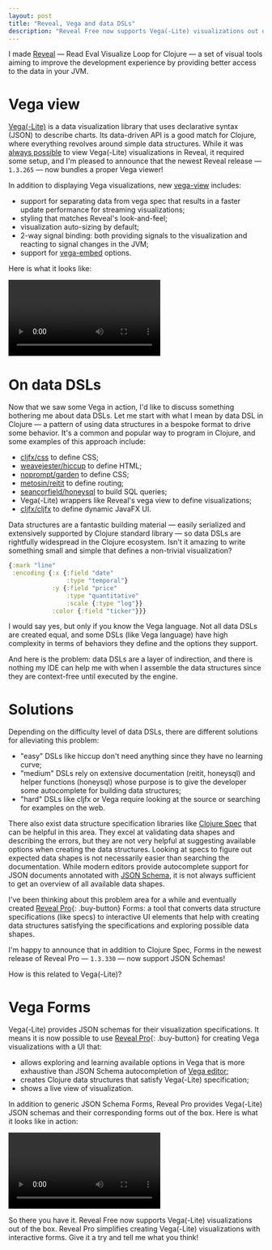 ```yaml
---
layout: post
title: "Reveal, Vega and data DSLs"
description: "Reveal Free now supports Vega(-Lite) visualizations out of the box. Reveal Pro now solves the difficulty of writing Vega(-Lite) specs."
---
```


I made [Reveal](/reveal/) — Read Eval Visualize Loop for Clojure — a set of visual tools aiming to improve the development experience by providing better access to the data in your JVM.

# Vega view

[Vega(-Lite)](https://vega.github.io/) is a data visualization library that uses declarative syntax (JSON) to describe charts. Its data-driven API is a good match for Clojure, where everything revolves around simple data structures. While it was [always possible](/vega-in-reveal) to view Vega(-Lite) visualizations in Reveal, it required some setup, and I'm pleased to announce that the newest Reveal release — `1.3.265` — now bundles a proper Vega viewer!

In addition to displaying Vega visualizations, new [vega-view](https://github.com/vlaaad/reveal/blob/aefa8e921175a06e0ee330bed090bcf7950cafc8/src/vlaaad/reveal.clj#L640) includes:
- support for separating data from vega spec that results in a faster update performance for streaming visualizations;
- styling that matches Reveal's look-and-feel;
- visualization auto-sizing by default;
- 2-way signal binding: both providing signals to the visualization and reacting to signal changes in the JVM;
- support for [vega-embed](https://github.com/vega/vega-embed) options.

Here is what it looks like:

<video controls><source src="/assets/reveal/vega-view.mp4" type="video/mp4"></source></video>   

# On data DSLs

Now that we saw some Vega in action, I'd like to discuss something bothering me about data DSLs. Let me start with what I mean by data DSL in Clojure — a pattern of using data structures in a bespoke format to drive some behavior. It's a common and popular way to program in Clojure, and some examples of this approach include:

- [cljfx/css](https://github.com/cljfx/css) to define CSS;
- [weavejester/hiccup](https://github.com/weavejester/hiccup) to define HTML;
- [noprompt/garden](https://github.com/noprompt/garden) to define CSS;
- [metosin/reitit](https://github.com/metosin/reitit) to define routing;
- [seancorfield/honeysql](https://github.com/seancorfield/honeysql/) to build SQL queries;
- Vega(-Lite) wrappers like Reveal's vega view to define visualizations;
- [cljfx/cljfx](https://github.com/cljfx/cljfx) to define dynamic JavaFX UI.

Data structures are a fantastic building material — easily serialized and extensively supported by Clojure standard library — so data DSLs are rightfully widespread in the Clojure ecosystem. Isn't it amazing to write something small and simple that defines a non-trivial visualization?

```clj
{:mark "line"
 :encoding {:x {:field "date"
                :type "temporal"}
            :y {:field "price"
                :type "quantitative"
                :scale {:type "log"}}
            :color {:field "ticker"}}}
```

I would say yes, but only if you know the Vega language. Not all data DSLs are created equal, and some DSLs (like Vega language) have high complexity in terms of behaviors they define and the options they support. 

And here is the problem: data DSLs are a layer of indirection, and there is nothing my IDE can help me with when I assemble the data structures since they are context-free until executed by the engine.

# Solutions

Depending on the difficulty level of data DSLs, there are different solutions for alleviating this problem:
- "easy" DSLs like hiccup don't need anything since they have no learning curve;
- "medium" DSLs rely on extensive documentation (reitit, honeysql) and helper functions (honeysql) whose purpose is to give the developer some autocomplete for building data structures;
- "hard" DSLs like cljfx or Vega require looking at the source or searching for examples on the web.

There also exist data structure specification libraries like [Clojure Spec](https://clojure.org/guides/spec) that can be helpful in this area. They excel at validating data shapes and describing the errors, but they are not very helpful at suggesting available options when creating the data structures. Looking at specs to figure out expected data shapes is not necessarily easier than searching the documentation. While modern editors provide autocomplete support for JSON documents annotated with [JSON Schema](https://json-schema.org/), it is not always sufficient to get an overview of all available data shapes.

I've been thinking about this problem area for a while and eventually created [Reveal Pro](/reveal-pro){: .buy-button} Forms: a tool that converts data structure specifications (like specs) to interactive UI elements that help with creating data structures satisfying the specifications and exploring possible data shapes.

I'm happy to announce that in addition to Clojure Spec, Forms in the newest release of Reveal Pro — `1.3.330` — now support JSON Schemas! 

How is this related to Vega(-Lite)? 

# Vega Forms

Vega(-Lite) provides JSON schemas for their visualization specifications. It means it is now possible to use [Reveal Pro](/reveal-pro){: .buy-button} for creating Vega visualizations with a UI that:

- allows exploring and learning available options in Vega that is more exhaustive than JSON Schema autocompletion of [Vega editor](https://vega.github.io/editor/);
- creates Clojure data structures that satisfy Vega(-Lite) specification;
- shows a live view of visualization.

In addition to generic JSON Schema Forms, Reveal Pro provides Vega(-Lite) JSON schemas and their corresponding forms out of the box. Here is what it looks like in action:

<video controls><source src="/assets/reveal-pro/vega-form-view.mp4" type="video/mp4"></source></video>

So there you have it. Reveal Free now supports Vega(-Lite) visualizations out of the box. Reveal Pro simplifies creating Vega(-Lite) visualizations with interactive forms. Give it a try and tell me what you think!
